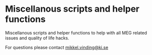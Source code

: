 # Miscellanous scripts and helper functions
Miscellanous scripts and helper functions to help with all MEG related issues and quality of life hacks.

For questions please contact mikkel.vinding@ki.se
